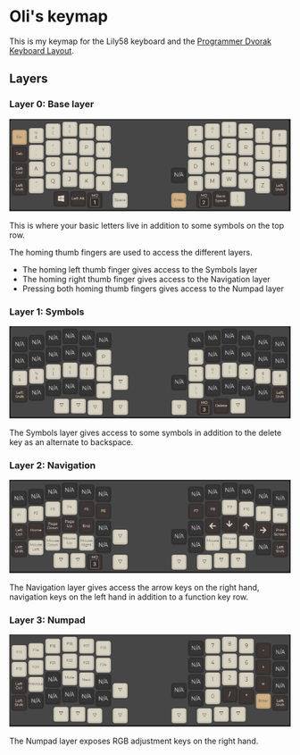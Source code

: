 # Oli's keymap

This is my keymap for the Lily58 keyboard and the [Programmer Dvorak Keyboard Layout](http://www.kaufmann.no/roland/dvorak/).

## Layers

### Layer 0: Base layer

![Layer 0](layer_screenshots/layer0.png)

This is where your basic letters live in addition to some symbols on the top row.

The homing thumb fingers are used to access the different layers.

* The homing left thumb finger gives access to the Symbols layer
* The homing right thumb finger gives access to the Navigation layer
* Pressing both homing thumb fingers gives access to the Numpad layer

### Layer 1: Symbols

![Layer 1](layer_screenshots/layer1.png)

The Symbols layer gives access to some symbols in addition to the delete key as an alternate to backspace.

### Layer 2: Navigation

![Layer 2](layer_screenshots/layer2.png)

The Navigation layer gives access the arrow keys on the right hand, navigation keys on the left hand in addition to a function key row.

### Layer 3: Numpad

![Layer 3](layer_screenshots/layer3.png)

The Numpad layer exposes RGB adjustment keys on the right hand.
